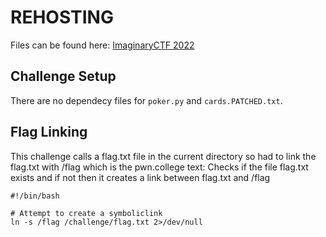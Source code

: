 # REHOSTING

Files can be found here: [ImaginaryCTF 2022](https://github.com/sajjadium/ctf-archives/tree/main/ctfs/ImaginaryCTF/2022/crypto/Poker)

## Challenge Setup
There are no dependecy files for `poker.py` and `cards.PATCHED.txt`.


## Flag Linking
This challenge calls a flag.txt file in the current directory so had to link the flag.txt with /flag which is the pwn.college text:
Checks if the file flag.txt exists and if not then it creates a link between flag.txt and /flag
```
#!/bin/bash

# Attempt to create a symboliclink
ln -s /flag /challenge/flag.txt 2>/dev/null
```


